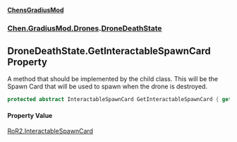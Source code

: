 #### [ChensGradiusMod](index 'index')
### [Chen.GradiusMod.Drones](Y_iPobZkdIiJ9feSuBjDaQ 'Chen.GradiusMod.Drones').[DroneDeathState](8ui+PJgGZL18czsU0lHbsw 'Chen.GradiusMod.Drones.DroneDeathState')
## DroneDeathState.GetInteractableSpawnCard Property
A method that should be implemented by the child class. This will be the Spawn Card that will be used to spawn when the drone is destroyed.  
```csharp
protected abstract InteractableSpawnCard GetInteractableSpawnCard { get; }
```
#### Property Value
[RoR2.InteractableSpawnCard](https://docs.microsoft.com/en-us/dotnet/api/RoR2.InteractableSpawnCard 'RoR2.InteractableSpawnCard')
